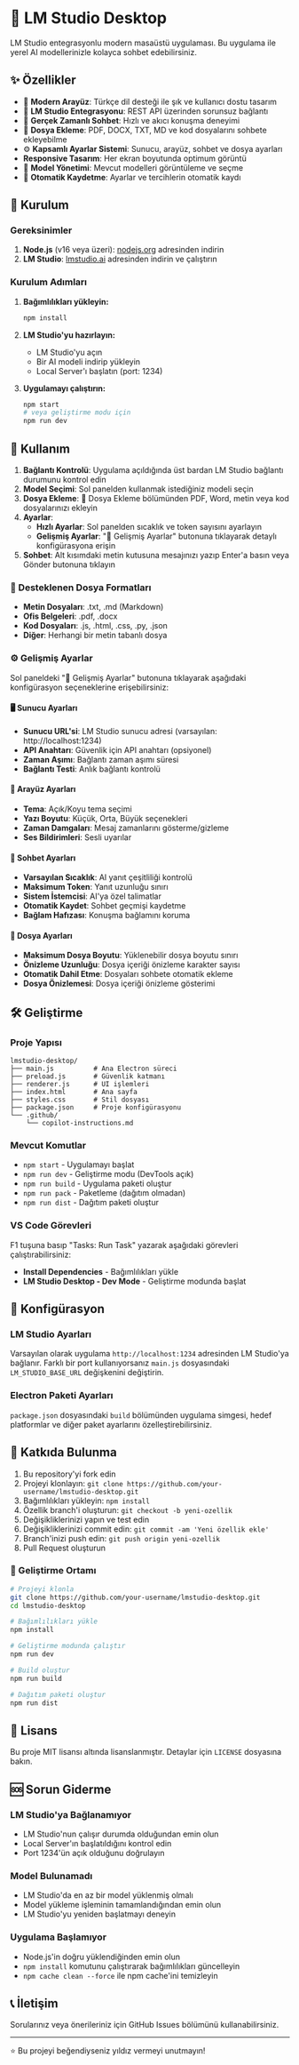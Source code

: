 # 🤖 LM Studio Desktop

LM Studio entegrasyonlu modern masaüstü uygulaması. Bu uygulama ile yerel AI modellerinizle kolayca sohbet edebilirsiniz.

## ✨ Özellikler

- 🎨 **Modern Arayüz**: Türkçe dil desteği ile şık ve kullanıcı dostu tasarım
- 🔌 **LM Studio Entegrasyonu**: REST API üzerinden sorunsuz bağlantı
- 💬 **Gerçek Zamanlı Sohbet**: Hızlı ve akıcı konuşma deneyimi
- 📎 **Dosya Ekleme**: PDF, DOCX, TXT, MD ve kod dosyalarını sohbete ekleyebilme
- ⚙️ **Kapsamlı Ayarlar Sistemi**: Sunucu, arayüz, sohbet ve dosya ayarları
-  **Responsive Tasarım**: Her ekran boyutunda optimum görüntü
- 🔄 **Model Yönetimi**: Mevcut modelleri görüntüleme ve seçme
- 💾 **Otomatik Kaydetme**: Ayarlar ve tercihlerin otomatik kaydı

## 🚀 Kurulum

### Gereksinimler

1. **Node.js** (v16 veya üzeri): [nodejs.org](https://nodejs.org) adresinden indirin
2. **LM Studio**: [lmstudio.ai](https://lmstudio.ai) adresinden indirin ve çalıştırın

### Kurulum Adımları

1. **Bağımlılıkları yükleyin:**
   ```bash
   npm install
   ```

2. **LM Studio'yu hazırlayın:**
   - LM Studio'yu açın
   - Bir AI modeli indirip yükleyin
   - Local Server'ı başlatın (port: 1234)

3. **Uygulamayı çalıştırın:**
   ```bash
   npm start
   # veya geliştirme modu için
   npm run dev
   ```

## 🎯 Kullanım

1. **Bağlantı Kontrolü**: Uygulama açıldığında üst bardan LM Studio bağlantı durumunu kontrol edin
2. **Model Seçimi**: Sol panelden kullanmak istediğiniz modeli seçin  
3. **Dosya Ekleme**: 📎 Dosya Ekleme bölümünden PDF, Word, metin veya kod dosyalarınızı ekleyin
4. **Ayarlar**: 
   - **Hızlı Ayarlar**: Sol panelden sıcaklık ve token sayısını ayarlayın
   - **Gelişmiş Ayarlar**: "🔧 Gelişmiş Ayarlar" butonuna tıklayarak detaylı konfigürasyona erişin
5. **Sohbet**: Alt kısımdaki metin kutusuna mesajınızı yazıp Enter'a basın veya Gönder butonuna tıklayın

### 📎 Desteklenen Dosya Formatları

- **Metin Dosyaları**: .txt, .md (Markdown)
- **Ofis Belgeleri**: .pdf, .docx  
- **Kod Dosyaları**: .js, .html, .css, .py, .json
- **Diğer**: Herhangi bir metin tabanlı dosya

### ⚙️ Gelişmiş Ayarlar

Sol paneldeki "🔧 Gelişmiş Ayarlar" butonuna tıklayarak aşağıdaki konfigürasyon seçeneklerine erişebilirsiniz:

#### 🖥️ Sunucu Ayarları
- **Sunucu URL'si**: LM Studio sunucu adresi (varsayılan: http://localhost:1234)
- **API Anahtarı**: Güvenlik için API anahtarı (opsiyonel)
- **Zaman Aşımı**: Bağlantı zaman aşımı süresi
- **Bağlantı Testi**: Anlık bağlantı kontrolü

#### 🎨 Arayüz Ayarları  
- **Tema**: Açık/Koyu tema seçimi
- **Yazı Boyutu**: Küçük, Orta, Büyük seçenekleri
- **Zaman Damgaları**: Mesaj zamanlarını gösterme/gizleme
- **Ses Bildirimleri**: Sesli uyarılar

#### 💬 Sohbet Ayarları
- **Varsayılan Sıcaklık**: AI yanıt çeşitliliği kontrolü
- **Maksimum Token**: Yanıt uzunluğu sınırı
- **Sistem İstemcisi**: AI'ya özel talimatlar
- **Otomatik Kaydet**: Sohbet geçmişi kaydetme
- **Bağlam Hafızası**: Konuşma bağlamını koruma

#### 📎 Dosya Ayarları
- **Maksimum Dosya Boyutu**: Yüklenebilir dosya boyutu sınırı
- **Önizleme Uzunluğu**: Dosya içeriği önizleme karakter sayısı  
- **Otomatik Dahil Etme**: Dosyaları sohbete otomatik ekleme
- **Dosya Önizlemesi**: Dosya içeriği önizleme gösterimi

## 🛠️ Geliştirme

### Proje Yapısı

```
lmstudio-desktop/
├── main.js          # Ana Electron süreci
├── preload.js       # Güvenlik katmanı
├── renderer.js      # UI işlemleri
├── index.html       # Ana sayfa
├── styles.css       # Stil dosyası
├── package.json     # Proje konfigürasyonu
└── .github/
    └── copilot-instructions.md
```

### Mevcut Komutlar

- `npm start` - Uygulamayı başlat
- `npm run dev` - Geliştirme modu (DevTools açık)
- `npm run build` - Uygulama paketi oluştur
- `npm run pack` - Paketleme (dağıtım olmadan)
- `npm run dist` - Dağıtım paketi oluştur

### VS Code Görevleri

F1 tuşuna basıp "Tasks: Run Task" yazarak aşağıdaki görevleri çalıştırabilirsiniz:
- **Install Dependencies** - Bağımlılıkları yükle
- **LM Studio Desktop - Dev Mode** - Geliştirme modunda başlat

## 🔧 Konfigürasyon

### LM Studio Ayarları

Varsayılan olarak uygulama `http://localhost:1234` adresinden LM Studio'ya bağlanır. Farklı bir port kullanıyorsanız `main.js` dosyasındaki `LM_STUDIO_BASE_URL` değişkenini değiştirin.

### Electron Paketi Ayarları

`package.json` dosyasındaki `build` bölümünden uygulama simgesi, hedef platformlar ve diğer paket ayarlarını özelleştirebilirsiniz.

## 🤝 Katkıda Bulunma

1. Bu repository'yi fork edin
2. Projeyi klonlayın: `git clone https://github.com/your-username/lmstudio-desktop.git`
3. Bağımlılıkları yükleyin: `npm install`
4. Özellik branch'i oluşturun: `git checkout -b yeni-ozellik`
5. Değişikliklerinizi yapın ve test edin
6. Değişikliklerinizi commit edin: `git commit -am 'Yeni özellik ekle'`
7. Branch'inizi push edin: `git push origin yeni-ozellik`
8. Pull Request oluşturun

### 🔧 Geliştirme Ortamı

```bash
# Projeyi klonla
git clone https://github.com/your-username/lmstudio-desktop.git
cd lmstudio-desktop

# Bağımlılıkları yükle
npm install

# Geliştirme modunda çalıştır
npm run dev

# Build oluştur
npm run build

# Dağıtım paketi oluştur
npm run dist
```

## 📝 Lisans

Bu proje MIT lisansı altında lisanslanmıştır. Detaylar için `LICENSE` dosyasına bakın.

## 🆘 Sorun Giderme

### LM Studio'ya Bağlanamıyor
- LM Studio'nun çalışır durumda olduğundan emin olun
- Local Server'ın başlatıldığını kontrol edin
- Port 1234'ün açık olduğunu doğrulayın

### Model Bulunamadı
- LM Studio'da en az bir model yüklenmiş olmalı
- Model yükleme işleminin tamamlandığından emin olun
- LM Studio'yu yeniden başlatmayı deneyin

### Uygulama Başlamıyor
- Node.js'in doğru yüklendiğinden emin olun
- `npm install` komutunu çalıştırarak bağımlılıkları güncelleyin
- `npm cache clean --force` ile npm cache'ini temizleyin

## 📞 İletişim

Sorularınız veya önerileriniz için GitHub Issues bölümünü kullanabilirsiniz.

---

⭐ Bu projeyi beğendiyseniz yıldız vermeyi unutmayın!